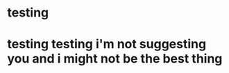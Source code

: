 # testing

<h1>testing testing i'm not suggesting</h>
<b> you and i might </b>
not be the best thing
